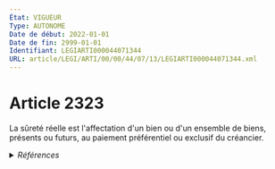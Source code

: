 ```yaml
---
État: VIGUEUR
Type: AUTONOME
Date de début: 2022-01-01
Date de fin: 2999-01-01
Identifiant: LEGIARTI000044071344
URL: article/LEGI/ARTI/00/00/44/07/13/LEGIARTI000044071344.xml
---
```


<h1>Article 2323</h1>

La sûreté réelle est l'affectation d'un bien ou d'un ensemble de biens, présents
ou futurs, au paiement préférentiel ou exclusif du créancier.


<details>
  <summary><em>Références</em></summary>

  <h2>Articles faisant référence à l'article</h2>
  
  <ul>
    <li>
      <a href="https://legal.tricoteuses.fr//redirection/LEGIARTI000044045552?vers=git&vers=legifrance">Ordonnance n° 2021-1192 du 15 septembre 2021 portant réforme du droit des sûretés - article 6 ENTIEREMENT_MODIF</a> MODIFIE source
    </li>
  </ul>
  
  <h2>Références faites par l'article</h2>
  
  <ul>
    <li>
      2021-09-15 MODIFIE cible <a href="https://legal.tricoteuses.fr//redirection/LEGIARTI000044045552?vers=git&vers=legifrance">Ordonnance n° 2021-1192 du 15 septembre 2021 portant réforme du droit des sûretés - article 6 ENTIEREMENT_MODIF</a>
    </li>
    <li>
      2999-01-01 CONCORDE cible <a href="https://legal.tricoteuses.fr//redirection/LEGIARTI000006445820?vers=git&vers=legifrance">Code civil - article 2094 AUTONOME TRANSFERE, en vigueur du 1804-03-21 au 2006-03-24</a>
    </li>
    <li>
      2999-01-01 CONCORDANCE source <a href="https://legal.tricoteuses.fr//redirection/LEGIARTI000006445820?vers=git&vers=legifrance">Code civil - article 2094 AUTONOME TRANSFERE, en vigueur du 1804-03-21 au 2006-03-24</a>
    </li>
    <li>
      2999-01-01 CONCORDANCE cible <a href="https://legal.tricoteuses.fr//redirection/LEGIARTI000006450865?vers=git&vers=legifrance">Code civil - article 2529 AUTONOME MODIFIE, en vigueur du 2006-03-24 au 2022-01-01</a>
    </li>
    <li>
      2999-01-01 CONCORDE source <a href="https://legal.tricoteuses.fr//redirection/LEGIARTI000006450865?vers=git&vers=legifrance">Code civil - article 2529 AUTONOME MODIFIE, en vigueur du 2006-03-24 au 2022-01-01</a>
    </li>
    <li>
      CODIFICATION source Loi 1804-03-19
    </li>
  </ul>
</details>
